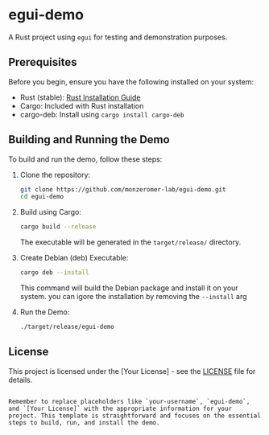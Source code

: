 # egui-demo

A Rust project using `egui` for testing and demonstration purposes.

## Prerequisites

Before you begin, ensure you have the following installed on your system:

- Rust (stable): [Rust Installation Guide](https://www.rust-lang.org/)
- Cargo: Included with Rust installation
- cargo-deb: Install using `cargo install cargo-deb`

## Building and Running the Demo

To build and run the demo, follow these steps:

1. Clone the repository:

   ```bash
   git clone https://github.com/monzeromer-lab/egui-demo.git
   cd egui-demo
   ```

2. Build using Cargo:

   ```bash
   cargo build --release
   ```

   The executable will be generated in the `target/release/` directory.

3. Create Debian (deb) Executable:

   ```bash
   cargo deb --install
   ```

   This command will build the Debian package and install it on your system. you can igore the installation by removing the `--install` arg

4. Run the Demo:

   ```bash
   ./target/release/egui-demo
   ```

## License

This project is licensed under the [Your License] - see the [LICENSE](LICENSE) file for details.
```

Remember to replace placeholders like `your-username`, `egui-demo`, and `[Your License]` with the appropriate information for your project. This template is straightforward and focuses on the essential steps to build, run, and install the demo.